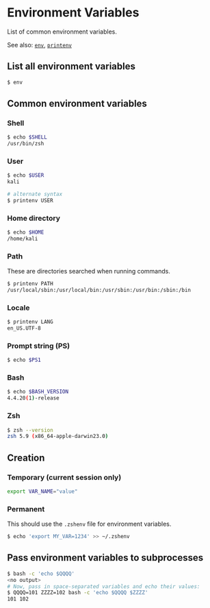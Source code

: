 # Environment Variables

List of common environment variables.

See also: [`env`](env.md), [`printenv`](printenv.md)

## List all environment variables
```bash
$ env
```

## Common environment variables
### Shell
```bash
$ echo $SHELL
/usr/bin/zsh
```

### User
```bash
$ echo $USER
kali

# alternate syntax
$ printenv USER
```

### Home directory
```bash
$ echo $HOME
/home/kali
```

### Path
These are directories searched when running commands.
```bash
$ printenv PATH
/usr/local/sbin:/usr/local/bin:/usr/sbin:/usr/bin:/sbin:/bin
```

### Locale
```bash
$ printenv LANG
en_US.UTF-8
```

### Prompt string (PS)
```bash
$ echo $PS1
```

### Bash
```bash
$ echo $BASH_VERSION
4.4.20(1)-release
```

### Zsh
```bash
$ zsh --version
zsh 5.9 (x86_64-apple-darwin23.0)
```

## Creation

### Temporary (current session only)
```bash
export VAR_NAME="value"
```

### Permanent
This should use the `.zshenv` file for environment variables.
```bash
$ echo 'export MY_VAR=1234' >> ~/.zshenv
```

## Pass environment variables to subprocesses
```bash
$ bash -c 'echo $QQQQ'
<no output>
# Now, pass in space-separated variables and echo their values:
$ QQQQ=101 ZZZZ=102 bash -c 'echo $QQQQ $ZZZZ'
101 102
```
